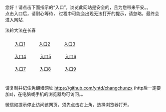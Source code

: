 您好！请点击下面指示的“入口”，浏览此网站是安全的，且为您带来平安。。 <br/>
点击入口后，请耐心等待， 过程中可能会出现无法打开的提示，请忽略，最终会进入网站. </br>

法轮大法在长春<br/>
<div style="padding:10px"><a style="margin:20px" target="_blank" href="https://d2w9pscj0ehv7b.cloudfront.net/2Qpsp?wwqvycv" id="ccLink1" rel="nofollow">入口1</a> <a target="_blank" style="margin:20px" href="https://d1hr1cckjx5zyj.cloudfront.net/2Qpsp?jusqkyv" id="ccLink2" rel="nofollow">入口2</a> <a style="margin:20px" target="_blank" href="https://d1v99nnqmm48nz.cloudfront.net/2Qpsp?hqgcrof" id="ccLink3" rel="nofollow">入口3</a></div>

<div style="padding:10px" ><a style="margin:20px" target="_blank" href="https://d2w9pscj0ehv7b.cloudfront.net/2Qpsp?wwqvycv" id="ccLink4" rel="nofollow">入口4</a> <a style="margin:20px" href="https://d1hr1cckjx5zyj.cloudfront.net/2Qpsp?jusqkyv" target="_blank" id="ccLink5" rel="nofollow">入口5</a> <a style="margin:20px" href="https://d1v99nnqmm48nz.cloudfront.net/2Qpsp?hqgcrof" target="_blank" id="ccLink6" rel="nofollow">入口6</a></div>

<div style="padding:10px"><a style="margin:20px" target="_blank" href="https://d2w9pscj0ehv7b.cloudfront.net/2Qpsp?wwqvycv" id="ccLink7" rel="nofollow">入口7</a> <a style="margin:20px" href="https://d1hr1cckjx5zyj.cloudfront.net/2Qpsp?jusqkyv" target="_blank" id="ccLink8" rel="nofollow">入口8</a> <a style="margin:20px" target="_blank" href="https://d1v99nnqmm48nz.cloudfront.net/2Qpsp?hqgcrof" id="ccLink9" rel="nofollow">入口9</a></div>

<br/>



请复制并记住免翻墙网址 https://github.com/yntd/changchunzx (http后一定要加s)，在电脑或手机的浏览器均可访问。。<br/>

微信如提示停止访问该网页，须先点击右上角，选择浏览器打开。
